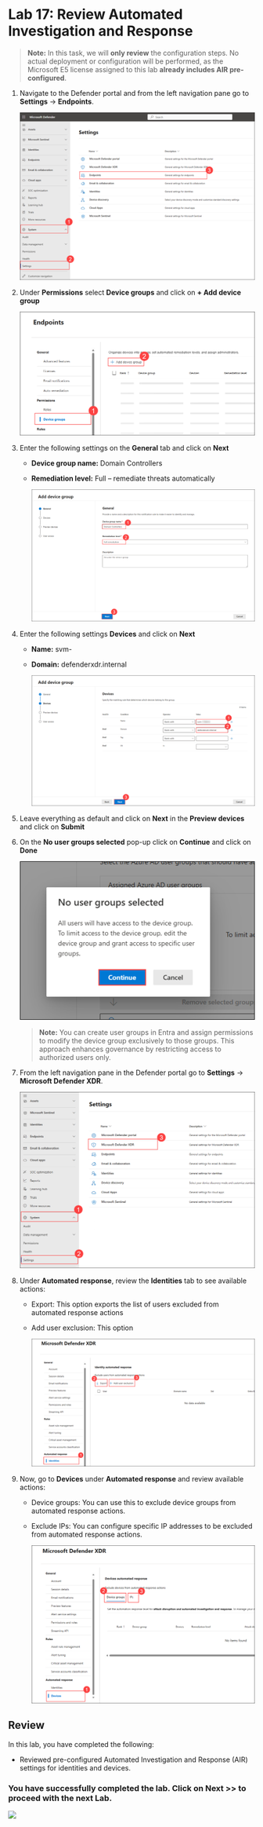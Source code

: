# Lab 17: Review Automated Investigation and Response 

> **Note:** In this task, we will **only review** the configuration steps. No actual deployment or configuration will be performed, as the Microsoft E5 license assigned to this lab **already includes AIR pre-configured**.

1. Navigate to the Defender portal and from the left navigation pane go to **Settings** → **Endpoints**.

   ![](../media/E4T1S1.png)

1. Under **Permissions** select **Device groups** and click on **+ Add device group**

   ![](../media/E4T1S2.png)

1. Enter the following settings on the **General** tab and click on **Next**

   - **Device group name:** Domain Controllers
   - **Remediation level:** Full – remediate threats automatically

      ![](../media/E4T1S3.png)

1. Enter the following settings **Devices** and click on **Next**

   - **Name:** svm-<inject key="DeploymentID" enableCopy="false"/>
   - **Domain:** defenderxdr.internal

      ![](../media/E4T1S4.png)

1. Leave everything as default and click on **Next** in the **Preview devices** and click on **Submit**

1. On the **No user groups selected** pop-up click on **Continue** and click on **Done**

   ![](../media/E4T1S5.png)

   >**Note:** You can create user groups in Entra and assign permissions to modify the device group exclusively to those groups. This approach enhances governance by restricting access to authorized users only.

1. From the left navigation pane in the Defender portal go to **Settings** → **Microsoft Defender XDR**.

   ![](../media/E4T1S6.png)

1. Under **Automated response**, review the **Identities** tab to see available actions:

   - Export: This option exports the list of users excluded from automated response actions
   - Add user exclusion: This option

     ![](../media/E4T1S8.png)

1. Now, go to **Devices** under **Automated response** and review available actions:

   - Device groups: You can use this to exclude device groups from automated response actions.
   - Exclude IPs: You can configure specific IP addresses to be excluded from automated response actions.

     ![](../media/E4T1S9.png)

## Review

In this lab, you have completed the following:

- Reviewed pre-configured Automated Investigation and Response (AIR) settings for identities and devices.  

### You have successfully completed the lab. Click on **Next >>** to proceed with the next Lab.

![](.../media/rd_gs_1_9.png)
